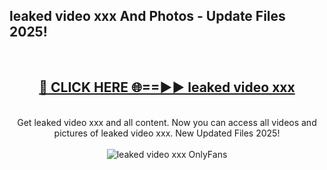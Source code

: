 <h2>leaked video xxx And Photos - Update Files 2025!</h2>
<br>
<div align="center">
<h2><a href="https://betterlinks.top/A2PfLJ" rel="nofollow">🔴 CLICK HERE 🌐==►► leaked video xxx</a></h2>
<br>
Get leaked video xxx and all content. Now you can access all videos and pictures of leaked video xxx. New Updated Files 2025!
<br>
<br>
<a href="https://betterlinks.top/A2PfLJ" rel="nofollow" data-target="animated-image.originalLink"><img src="https://i.imgur.com/dJHk4Zq.gif" alt="leaked video xxx OnlyFans" style="max-width: 100%; display: inline-block;" data-target="animated-image.originalImage"></a>
</div>
<br>